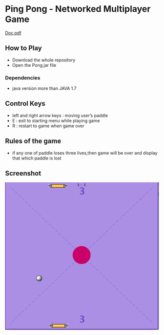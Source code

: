 # Ping Pong - Networked Multiplayer Game

[Doc.pdf](cop290-assignment3_Plan.pdf)

## How to Play

* Download the whole repository
* Open the Pong.jar file

### Dependencies

* java version more than JAVA 1.7

## Control Keys

* left and right arrow keys : moving user’s paddle
* E : exit to starting menu while playing game
* R : restart to game when game over

## Rules of the game

* if any one of paddle loses three lives,then game will be over and display that which paddle is lost

## Screenshot

![alt text](ScreenShot.png)
